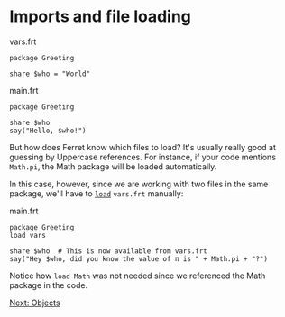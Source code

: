 # Imports and file loading

vars.frt

    package Greeting

    share $who = "World"

main.frt

    package Greeting

    share $who
    say("Hello, $who!")

But how does Ferret know which files to load? It's usually really good at
guessing by Uppercase references. For instance, if your code mentions
`Math.pi`, the Math package will be loaded automatically.

In this case, however, since we are working with two files in the same
package, we'll have to [`load`](../Keywords.md#load) `vars.frt` manually:

main.frt

    package Greeting
    load vars

    share $who  # This is now available from vars.frt
    say("Hey $who, did you know the value of π is " + Math.pi + "?")

Notice how `load Math` was not needed since we referenced the Math package
in the code.

[Next: Objects](3.5-objects.md)